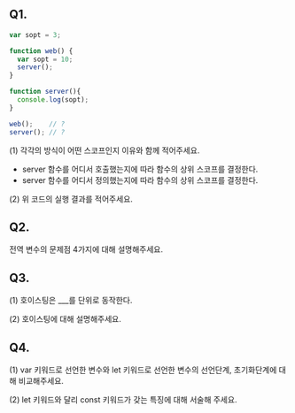 ## Q1. 
```js
var sopt = 3;

function web() {
  var sopt = 10;
  server();
}

function server(){
  console.log(sopt);
}

web();    // ?
server(); // ?
```
(1) 각각의 방식이 어떤 스코프인지 이유와 함께 적어주세요.
- server 함수를 어디서 호출했는지에 따라 함수의 상위 스코프를 결정한다.
- server 함수를 어디서 정의했는지에 따라 함수의 상위 스코프를 결정한다. 


(2) 위 코드의 실행 결과를 적어주세요.

## Q2.
전역 변수의 문제점 4가지에 대해 설명해주세요. 

## Q3.
(1) 호이스팅은 ___를 단위로 동작한다. 

(2) 호이스팅에 대해 설명해주세요.

## Q4.
(1) var 키워드로 선언한 변수와 let 키워드로 선언한 변수의 선언단계, 초기화단계에 대해 비교해주세요. 

(2) let 키워드와 달리 const 키워드가 갖는 특징에 대해 서술해 주세요. 
